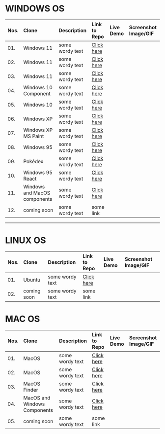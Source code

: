 # WINDOWS OS


| Nos. | Clone |  Description  | Link to Repo | Live Demo | Screenshot Image/GIF |
| :-- | :---- | :--------- | :---------| :--------| :---------------- |
| 01. | Windows 11 | some wordy text | [Click here](https://github.com/Rajaniraiyn/windows11)  |
| 02. | Windows 11 | some wordy text | [Click here](https://github.com/PiyushSuthar/Windows-11-Web )  |
| 03. | Windows 11 | some wordy text | [Click here](https://github.com/blueedgetechno/windows11 )  |
| 04. | Windows 10 Component | some wordy text | [Click here](https://virtualvivek.github.io/react-windows-ui/links  )  |
| 05. | Windows 10 | some wordy text | [Click here](https://windows10framework.github.io )  |
| 06. | Windows XP | some wordy text | [Click here](https://github.com/ShizukuIchi/winXP  )  |
| 07. | Windows XP MS Paint | some wordy text | [Click here](https://github.com/1j01/jspaint  )  |
| 08. | Windows 95 | some wordy text | [Click here](https://github.com/felixrieseberg/windows95  )  |
| 09. | Pokédex  | some wordy text | [Click here](https://github.com/wobsoriano/poke95   )  |
| 10. | Windows 95 React | some wordy text | [Click here](https://github.com/arturbien/React95  )  |
| 11. | Windows and MacOS components | some wordy text | [Click here](https://github.com/gabrielbull/react-desktop  )  |
| 12. | coming soon | some wordy text | some link  |

----

# LINUX OS
| Nos. | Clone | Description  | Link to Repo | Live Demo | Screenshot Image/GIF |
| :-- | :---- | :--------- | :---------| :--------| :---------------- |
| 01. | Ubuntu | some wordy text | [Click here]( https://github.com/vivek9patel/vivek9patel.github.io  )  |
| 02. | coming soon | some wordy text | some link  |






# MAC OS
| Nos. | Clone |  Description  | Link to Repo | Live Demo | Screenshot Image/GIF |
| :-- | :---- | :--------- | :---------| :--------| :---------------- |
| 01. | MacOS | some wordy text | [Click here]( https://github.com/PuruVJ/macos-web)  |
| 02. | MacOS | some wordy text | [Click here]( https://github.com/Renovamen/playground-macos )  |
| 03. | MacOS Finder | some wordy text | [Click here]( https://github.com/guyariely/finder-clone )  |
| 04. |MacOS and Windows Components | some wordy text | [Click here]( https://github.com/gabrielbull/react-desktop )  |
| 05. | coming soon | some wordy text | some link  |


